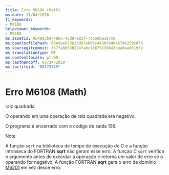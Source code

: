 ```yaml
---
title: Erro M6108 (Math)
ms.date: 11/04/2016
f1_keywords:
- M6108
helpviewer_keywords:
- M6108
ms.assetid: 054893b4-49bc-45d9-882f-7cb50ba387c0
ms.openlocfilehash: 68e6ae823613d87eb01c443b564b46746259cd7b
ms.sourcegitcommit: 857fa6b530224fa6c18675138043aba9aa0619fb
ms.translationtype: MT
ms.contentlocale: pt-BR
ms.lasthandoff: 03/24/2020
ms.locfileid: "80173719"
---
```

# <a name="math-error-m6108"></a>Erro M6108 (Math)

raiz quadrada

O operando em uma operação de raiz quadrada era negativo.

O programa é encerrado com o código de saída 136.

> [!NOTE]
>  A função `sqrt` na biblioteca de tempo de execução do C e a função intrínseca do FORTRAN **sqrt** não geram esse erro. A função C `sqrt` verifica o argumento antes de executar a operação e retorna um valor de erro se o operando for negativo. A função FORTRAN **sqrt** gera o erro de domínio [M6201](../../error-messages/tool-errors/math-error-m6201.md) em vez desse erro.
